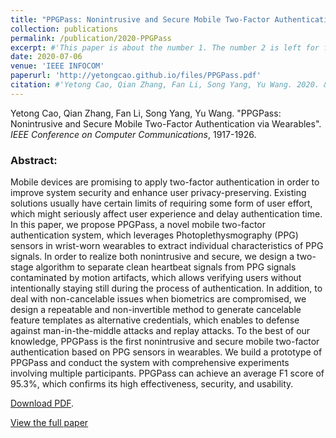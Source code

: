 ```yaml
---
title: "PPGPass: Nonintrusive and Secure Mobile Two-Factor Authentication via Wearables"
collection: publications
permalink: /publication/2020-PPGPass
excerpt: #'This paper is about the number 1. The number 2 is left for future work.'
date: 2020-07-06
venue: 'IEEE INFOCOM'
paperurl: 'http://yetongcao.github.io/files/PPGPass.pdf'
citation: #'Yetong Cao, Qian Zhang, Fan Li, Song Yang, Yu Wang. 2020. &quot;EarAce: Empowering Versatile Acoustic Sensing via Earable Active Noise Cancellation Platform.&quot; <i>Proceedings of the ACM on Interactive, Mobile, Wearable and Ubiquitous Technologies</i>. 7(2), 1-23.'
---
```

Yetong Cao, Qian Zhang, Fan Li, Song Yang, Yu Wang. "PPGPass: Nonintrusive and Secure Mobile Two-Factor Authentication via Wearables". _IEEE Conference on Computer Communications_, 1917-1926.


### Abstract:
Mobile devices are promising to apply two-factor authentication in order to improve system security and enhance user privacy-preserving. Existing solutions usually have certain limits of requiring some form of user effort, which might seriously affect user experience and delay authentication time. In this paper, we propose PPGPass, a novel mobile two-factor authentication system, which leverages Photoplethysmography (PPG) sensors in wrist-worn wearables to extract individual characteristics of PPG signals. In order to realize both nonintrusive and secure, we design a two-stage algorithm to separate clean heartbeat signals from PPG signals contaminated by motion artifacts, which allows verifying users without intentionally staying still during the process of authentication. In addition, to deal with non-cancelable issues when biometrics are compromised, we design a repeatable and non-invertible method to generate cancelable feature templates as alternative credentials, which enables to defense against man-in-the-middle attacks and replay attacks. To the best of our knowledge, PPGPass is the first nonintrusive and secure mobile two-factor authentication based on PPG sensors in wearables. We build a prototype of PPGPass and conduct the system with comprehensive experiments involving multiple participants. PPGPass can achieve an average F1 score of 95.3%, which confirms its high effectiveness, security, and usability.

[<ins>Download PDF</ins>](../files/PPGPass.pdf).


[<ins>View the full paper</ins>](https://ieeexplore.ieee.org/abstract/document/9155380)
